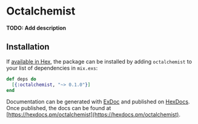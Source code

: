 # Octalchemist

**TODO: Add description**

## Installation

If [available in Hex](https://hex.pm/docs/publish), the package can be installed
by adding `octalchemist` to your list of dependencies in `mix.exs`:

```elixir
def deps do
  [{:octalchemist, "~> 0.1.0"}]
end
```

Documentation can be generated with [ExDoc](https://github.com/elixir-lang/ex_doc)
and published on [HexDocs](https://hexdocs.pm). Once published, the docs can
be found at [https://hexdocs.pm/octalchemist](https://hexdocs.pm/octalchemist).

